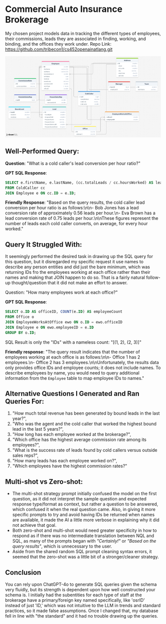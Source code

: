 # Commercial Auto Insurance Brokerage

My chosen project models data in tracking the different types of employees, their commissions, leads they are associated in finding, working, and binding, and the offices they work under.
Repo Link: https://github.com/tribecon1/cs452openainatlang.git


<img src="schema.png">


## Well-Performed Query:
**Question**: "What is a cold caller's lead conversion per hour ratio?"

**GPT SQL Response**:
```sql
SELECT e.firstName, e.lastName, (cc.totalLeads / cc.hoursWorked) AS leadConversionPerHour
FROM ColdCaller cc
JOIN Employee e ON cc.ID = e.ID;
```

**Friendly Response**: "Based on the query results, the cold caller lead conversion per hour ratio is as follows:\n\n- Bob Jones has a lead conversion rate of approximately 0.56 leads per hour.\n- Eva Brown has a lead conversion rate of 0.75 leads per hour.\n\nThese figures represent the number of leads each cold caller converts, on average, for every hour worked."



## Query It Struggled With:
It seemingly performed the desired task in drawing up the SQL query for this question, but it disregarded my specific request it use names to describe any person entities and did just the bare minimum, which was returning IDs fro the employees working at each office rather than their names and making that JOIN happen to do so. That is a fairly natural follow-up thought/question that it did not make an effort to answer.

Question: "How many employees work at each office?"

**GPT SQL Response**:
```sql
SELECT o.ID AS officeID, COUNT(e.ID) AS employeeCount
FROM Office o
JOIN EmployeeWorksAtOffice ewo ON o.ID = ewo.officeID
JOIN Employee e ON ewo.employeeID = e.ID
GROUP BY o.ID;
```

SQL Result is only the "IDs" with a nameless count: "[(1, 2), (2, 3)]"

**Friendly response**: "The query result indicates that the number of employees working at each office is as follows:\n\n- Office 1 has 2 employees.\n- Office 2 has 3 employees.\n\nUnfortunately, the results data only provides office IDs and employee counts; it does not include names. To describe employees by name, you would need to query additional information from the `Employee` table to map employee IDs to names."


## Alternative Questions I Generated and Ran Queries For:
1. "How much total revenue has been generated by bound leads in the last year?",
2. "Who was the agent and the cold caller that worked the highest bound lead in the last 5 years?",
3. "How long has each employee worked at the brokerage?",
4. "Which office has the highest average commission rate among its employees?",
5. "What is the success rate of leads found by cold callers versus outside sales reps?",
6. "How many leads has each employee worked on?",
7. "Which employees have the highest commission rates?"


## Multi-shot vs Zero-shot:
- The multi-shot strategy prompt initially confused the model on the first question, as it did not interpret the sample question and expected response type/format as context, but rather a question to be answered, which confused it when the real question came. Also, in giving it more specific prompts to try and avoid having IDs be returned when names are available, it made the AI a little more verbose in explaining why it did not achieve that goal.
- Both zero-shot and multi-shot would need greater specificity in how to respond as if there was no intermediate translation between NQL and SQL, as many of the prompts began with *"Certainly!"* or *"Based on the query results"*, which is unnecessary to the user.
- Aside from the shared random SQL prompt cleaning syntax errors, it seemed that the zero-shot was a little bit of a stronger/cleaner strategy.


## Conclusion
You can rely upon ChatGPT-4o to generate SQL queries given the schema very fluidly, but its strength is dependent upon how well constructed your schema is. I initially had the subentities for each type of staff at the brokerage have a primary/foreign key named specifically, like 'osrID' instead of just 'ID,' which was not intuitive to the LLM in trends and standard practices, so it made false assumptions. Once I changed that, my database fell in line with "the standard" and it had no trouble drawing up the queries.
